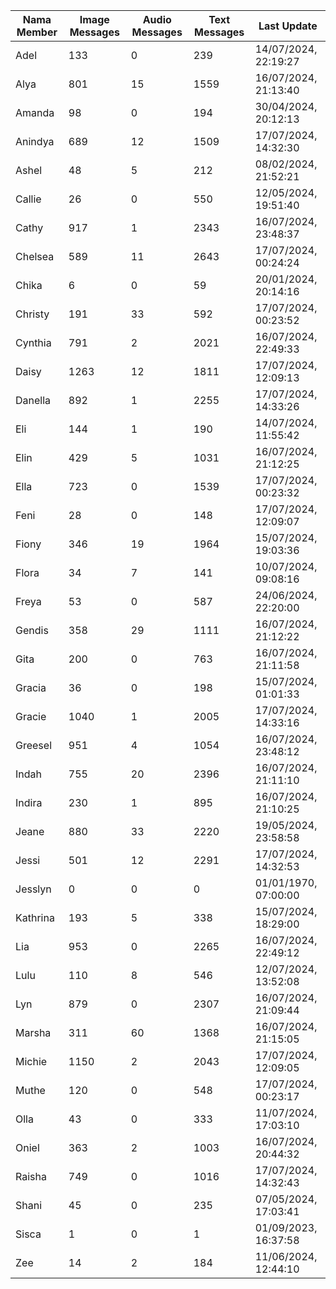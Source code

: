| Nama Member | Image Messages | Audio Messages | Text Messages | Last Update |
| ------ | -------------- | -------------- | ------------- | ------------ |
| Adel | 133 | 0 | 239 | 14/07/2024, 22:19:27 |
| Alya | 801 | 15 | 1559 | 16/07/2024, 21:13:40 |
| Amanda | 98 | 0 | 194 | 30/04/2024, 20:12:13 |
| Anindya | 689 | 12 | 1509 | 17/07/2024, 14:32:30 |
| Ashel | 48 | 5 | 212 | 08/02/2024, 21:52:21 |
| Callie | 26 | 0 | 550 | 12/05/2024, 19:51:40 |
| Cathy | 917 | 1 | 2343 | 16/07/2024, 23:48:37 |
| Chelsea | 589 | 11 | 2643 | 17/07/2024, 00:24:24 |
| Chika | 6 | 0 | 59 | 20/01/2024, 20:14:16 |
| Christy | 191 | 33 | 592 | 17/07/2024, 00:23:52 |
| Cynthia | 791 | 2 | 2021 | 16/07/2024, 22:49:33 |
| Daisy | 1263 | 12 | 1811 | 17/07/2024, 12:09:13 |
| Danella | 892 | 1 | 2255 | 17/07/2024, 14:33:26 |
| Eli | 144 | 1 | 190 | 14/07/2024, 11:55:42 |
| Elin | 429 | 5 | 1031 | 16/07/2024, 21:12:25 |
| Ella | 723 | 0 | 1539 | 17/07/2024, 00:23:32 |
| Feni | 28 | 0 | 148 | 17/07/2024, 12:09:07 |
| Fiony | 346 | 19 | 1964 | 15/07/2024, 19:03:36 |
| Flora | 34 | 7 | 141 | 10/07/2024, 09:08:16 |
| Freya | 53 | 0 | 587 | 24/06/2024, 22:20:00 |
| Gendis | 358 | 29 | 1111 | 16/07/2024, 21:12:22 |
| Gita | 200 | 0 | 763 | 16/07/2024, 21:11:58 |
| Gracia | 36 | 0 | 198 | 15/07/2024, 01:01:33 |
| Gracie | 1040 | 1 | 2005 | 17/07/2024, 14:33:16 |
| Greesel | 951 | 4 | 1054 | 16/07/2024, 23:48:12 |
| Indah | 755 | 20 | 2396 | 16/07/2024, 21:11:10 |
| Indira | 230 | 1 | 895 | 16/07/2024, 21:10:25 |
| Jeane | 880 | 33 | 2220 | 19/05/2024, 23:58:58 |
| Jessi | 501 | 12 | 2291 | 17/07/2024, 14:32:53 |
| Jesslyn | 0 | 0 | 0 | 01/01/1970, 07:00:00 |
| Kathrina | 193 | 5 | 338 | 15/07/2024, 18:29:00 |
| Lia | 953 | 0 | 2265 | 16/07/2024, 22:49:12 |
| Lulu | 110 | 8 | 546 | 12/07/2024, 13:52:08 |
| Lyn | 879 | 0 | 2307 | 16/07/2024, 21:09:44 |
| Marsha | 311 | 60 | 1368 | 16/07/2024, 21:15:05 |
| Michie | 1150 | 2 | 2043 | 17/07/2024, 12:09:05 |
| Muthe | 120 | 0 | 548 | 17/07/2024, 00:23:17 |
| Olla | 43 | 0 | 333 | 11/07/2024, 17:03:10 |
| Oniel | 363 | 2 | 1003 | 16/07/2024, 20:44:32 |
| Raisha | 749 | 0 | 1016 | 17/07/2024, 14:32:43 |
| Shani | 45 | 0 | 235 | 07/05/2024, 17:03:41 |
| Sisca | 1 | 0 | 1 | 01/09/2023, 16:37:58 |
| Zee | 14 | 2 | 184 | 11/06/2024, 12:44:10 |
